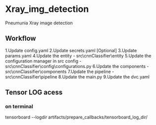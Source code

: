# Xray_img_detection
Pneumunia Xray image detection

## Workflow

1.Update config.yaml
2.Update secrets.yaml [Optional]
3.Update params.yaml
4.Update the entity - src\cnnClassifier\entity
5.Update the configuration manager in src config - src\cnnClassifier\config\configurations.py
6.Update the components - src\cnnClassifier\components
7.Update the pipeline - src\cnnClassifier\pipeline
8.Update the main.py
9.Update the dvc.yaml

## Tensor LOG acess
### on terminal
tensorboard --logdir artifacts/prepare_callbacks/tensorboard_log_dir/